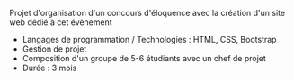Projet d'organisation d'un concours d'éloquence avec la création d'un site web dédié à cet évènement
- Langages de programmation / Technologies : HTML, CSS, Bootstrap
- Gestion de projet 
- Composition d'un groupe de 5-6 étudiants avec un chef de projet
- Durée : 3 mois
